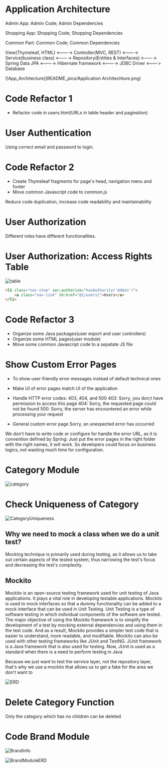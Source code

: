 # Application Architecture

Admin App: Admin Code; Admin Dependencies

Shopping App: Shopping Code; Shopping Dependencies

Common Part: Common Code; Common Dependencies

View(Thymeleaf, HTML) <----> Controller(MVC, REST) <----> Service(business class) <----> Repository(Entities & Interfaces) <----> Spring Data JPA <----> Hibernate framework <----> JDBC Driver <---> Database

![App_Architecture](README_pics/Application Architechture.png)

# Code Refactor 1

- Refactor code in users.html(URLs in table header and pagination)

# User Authentication
Using correct email and password to login.

# Code Refactor 2
- Create Thymeleaf fragments for page's head, navigation menu and footer
- Move common Javascript code to common.js  

Reduce code duplication, increase code readability and maintainability 

# User Authorization
Different roles have different functionalities.

# User Authorization: Access Rights Table

![table](README_pics/authorities.jpeg)

```html
<li class="nav-item" sec:authorize="hasAuthority('Admin')">
    <a class="nav-link" th:href="@{/users}">Users</a>
</li>
```

# Code Refactor 3

- Organize some Java packages(user export and user controllers)
- Organize some HTML pages(user module)
- Move some common Javascript code to a sepatate JS file

# Show Custom Error Pages

- To show user-friendly error messages instead of default technical ones
- Make UI of error pages match UI of the application
- Handle HTTP error codes: 403, 404, and 500
  403: Sorry, you don;t have permission to access this page
  404: Sorry, the requested page could not be found
  500: Sorry, the server has encountered an error while processing your request

- General custom error page
  Sorry, an unexpected error has occurred 

We don't have to write code or configure for handle the error URL, as it is convention defined by Spring: Just put the error pages in the right folder with the right names, it will work. So developers could focus on business logics, not wasting much time for configuration.

# Category Module

![category](README_pics/categoryModule.jpeg)

# Check Uniqueness of Category

![CategoryUniqueness](README_pics/checkUniquenessOfCategory.png)

## Why we need to mock a class when we do a unit test?

Mocking technique is primarily used during testing, as it allows us to take out certain aspects of the tested system, 
thus narrowing the test's focus and decreasing the test's complexity.

## Mockito
Mockito is an open-source testing framework used for unit testing of Java applications. 
It plays a vital role in developing testable applications. 
Mockito is used to mock interfaces so that a dummy functionality can be added to a mock interface that can be used in Unit Testing. 
Unit Testing is a type of software testing in which individual components of the software are tested.
The major objective of using the Mockito framework is to simplify the development of a test by mocking external dependencies and using them in the test code. 
And as a result, Mockito provides a simpler test code that is easier to understand, more readable, and modifiable. 
Mockito can also be used with other testing frameworks like JUnit and TestNG. 
JUnit framework is a Java framework that is also used for testing. 
Now, JUnit is used as a standard when there is a need to perform testing in Java

Because we just want to test the service layer, not the repository layer, that's why we use a mockito that allows us to get a fake for the area we don't want to 

![ERD](README_pics/mockitoERD.png)

# Delete Category Function

Only the category which has no children can be deleted

# Code Brand Module

![BrandInfo](README_pics/BrandInformation.jpg)

![BrandModuleERD](README_pics/BrandModuleERD.jpg)